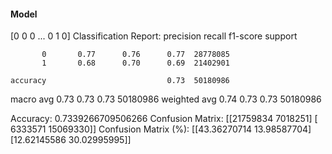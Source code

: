 #### Model
[0 0 0 ... 0 1 0]
Classification Report:
              precision    recall  f1-score   support

           0       0.77      0.76      0.77  28778085
           1       0.68      0.70      0.69  21402901

    accuracy                           0.73  50180986
   macro avg       0.73      0.73      0.73  50180986
weighted avg       0.74      0.73      0.73  50180986

Accuracy: 0.7339266709506266
Confusion Matrix:
[[21759834  7018251]
 [ 6333571 15069330]]
Confusion Matrix (%):
[[43.36270714 13.98587704]
 [12.62145586 30.02995995]]
